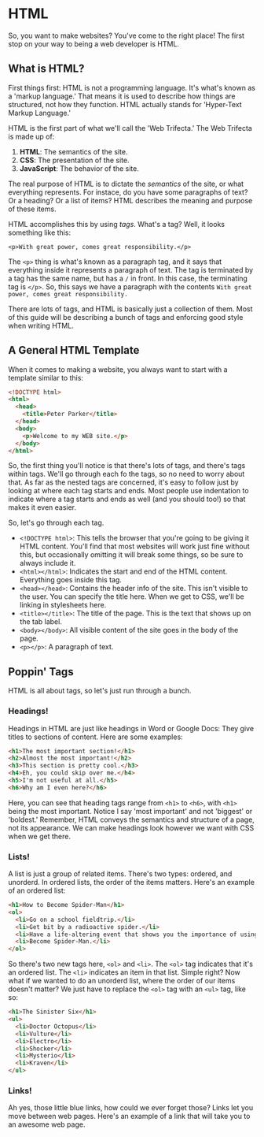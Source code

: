 # HTML
So, you want to make websites? You've come to the right place! The first stop on your way to being a web developer is HTML.

## What is HTML?
First things first: HTML is not a programming language. It's what's known as a 'markup language.' That means it is used to describe how things are structured, not how they function. HTML actually stands for 'Hyper-Text Markup Language.' 

HTML is the first part of what we'll call the 'Web Trifecta.' The Web Trifecta is made up of:

1. **HTML**: The semantics of the site.
2. **CSS**: The presentation of the site.
3. **JavaScript**: The behavior of the site.

The real purpose of HTML is to dictate the *semantics* of the site, or what everything represents. For instace, do you have some paragraphs of text? Or a heading? Or a list of items? HTML describes the meaning and purpose of these items.

HTML accomplishes this by using *tags*. What's a tag? Well, it looks something like this:

```
<p>With great power, comes great responsibility.</p>
```

The ```<p>``` thing is what's known as a paragraph tag, and it says that everything inside it represents a paragraph of text. The tag is terminated by a tag has the same name, but has a ```/``` in front. In this case, the terminating tag is ```</p>```. So, this says we have a paragraph with the contents ```With great power, comes great responsibility.```

There are lots of tags, and HTML is basically just a collection of them. Most of this guide will be describing a bunch of tags and enforcing good style when writing HTML.

## A General HTML Template
When it comes to making a website, you always want to start with a template similar to this:

```HTML
<!DOCTYPE html>
<html>
  <head>
    <title>Peter Parker</title>
  </head>
  <body>
    <p>Welcome to my WEB site.</p>
  </body>
</html>
```

So, the first thing you'll notice is that there's lots of tags, and there's tags within tags. We'll go through each fo the tags, so no need to worry about that. As far as the nested tags are concerned, it's easy to follow just by looking at where each tag starts and ends. Most people use indentation to indicate where a tag starts and ends as well (and you should too!) so that makes it even easier.

So, let's go through each tag.

* ```<!DOCTYPE html>```: This tells the browser that you're going to be giving it HTML content. You'll find that most websites will work just fine without this, but occasionally omitting it will break some things, so be sure to always include it.
* ```<html></html>```: Indicates the start and end of the HTML content. Everything goes inside this tag.
* ```<head></head>```: Contains the header info of the site. This isn't visible to the user. You can specify the title here. When we get to CSS, we'll be linking in stylesheets here. 
* ```<title></title>```: The title of the page. This is the text that shows up on the tab label.
* ```<body></body>```: All visible content of the site goes in the body of the page.
* ```<p></p>```: A paragraph of text.

## Poppin' Tags
HTML is all about tags, so let's just run through a bunch.

### Headings!
Headings in HTML are just like headings in Word or Google Docs: They give titles to sections of content. Here are some examples:

```HTML
<h1>The most important section!</h1>
<h2>Almost the most important!</h2>
<h3>This section is pretty cool.</h3>
<h4>Eh, you could skip over me.</h4>
<h5>I'm not useful at all.</h5>
<h6>Why am I even here?</h6>
```

Here, you can see that heading tags range from ```<h1>``` to ```<h6>```, with ```<h1>``` being the most important. Notice I say 'most important' and not 'biggest' or 'boldest.' Remember, HTML conveys the semantics and structure of a page, not its appearance. We can make headings look however we want with CSS when we get there.

### Lists!
A list is just a group of related items. There's two types: ordered, and unorderd. In ordered lists, the order of the items matters. Here's an example of an ordered list:

```HTML
<h1>How to Become Spider-Man</h1>
<ol>
  <li>Go on a school fieldtrip.</li>
  <li>Get bit by a radioactive spider.</li>
  <li>Have a life-altering event that shows you the importance of using your powers for the benefit of others.</li>
  <li>Become Spider-Man.</li>
</ol>
```

So there's two new tags here, ```<ol>``` and ```<li>```. The ```<ol>``` tag indicates that it's an ordered list. The ```<li>``` indicates an item in that list. Simple right? Now what if we wanted to do an unorderd list, where the order of our items doesn't matter? We just have to replace the ```<ol>``` tag with an ```<ul>``` tag, like so:

```HTML
<h1>The Sinister Six</h1>
<ul>
  <li>Doctor Octopus</li>
  <li>Vulture</li>
  <li>Electro</li>
  <li>Shocker</li>
  <li>Mysterio</li>
  <li>Kraven</li>
</ul>
```

### Links!
Ah yes, those little blue links, how could we ever forget those? Links let you move between web pages. Here's an example of a link that will take you to an awesome web page.


